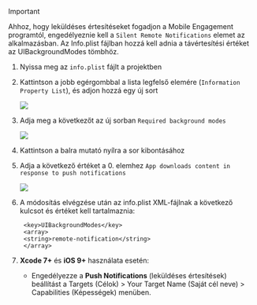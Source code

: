> [!IMPORTANT]
> Ahhoz, hogy leküldéses értesítéseket fogadjon a Mobile Engagement programtól, engedélyeznie kell a `Silent Remote Notifications` elemet az alkalmazásban. Az Info.plist fájlban hozzá kell adnia a távértesítési értéket az UIBackgroundModes tömbhöz.
> 
> 

1. Nyissa meg az `info.plist` fájlt a projektben
2. Kattintson a jobb egérgombbal a lista legfelső elemére (`Information Property List`), és adjon hozzá egy új sort
   
    ![](./media/mobile-engagement-ios-silent-push/xcode-plist-add-silent-push1.png)
3. Adja meg a következőt az új sorban `Required background modes`
   
    ![](./media/mobile-engagement-ios-silent-push/xcode-plist-add-silent-push2.png)
4. Kattintson a balra mutató nyílra a sor kibontásához
5. Adja a következő értéket a 0. elemhez `App downloads content in response to push notifications`
   
    ![](./media/mobile-engagement-ios-silent-push/xcode-plist-add-silent-push3.png)
6. A módosítás elvégzése után az info.plist XML-fájlnak a következő kulcsot és értéket kell tartalmaznia:
   
        <key>UIBackgroundModes</key>
        <array>
        <string>remote-notification</string>
        </array>
7. **Xcode 7+** és **iOS 9+** használata esetén:
   
   * Engedélyezze a **Push Notifications** (leküldéses értesítések) beállítást a Targets (Célok) > Your Target Name (Saját cél neve) > Capabilities (Képességek) menüben.

